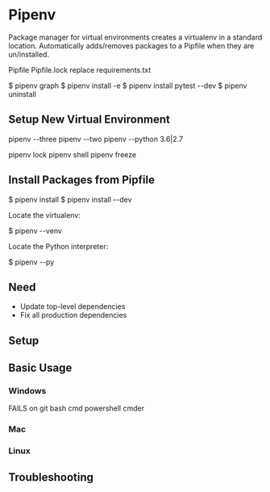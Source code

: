 # Pipenv
Package manager for virtual environments
creates a virtualenv in a standard location.
Automatically adds/removes packages to a Pipfile when they are un/installed.


Pipfile
Pipfile.lock
replace requirements.txt


$ pipenv graph
$ pipenv install -e
$ pipenv install pytest --dev
$ pipenv uninstall 


## Setup New Virtual Environment
pipenv --three
pipenv --two
pipenv --python 3.6|2.7

pipenv lock
pipenv shell
pipenv freeze

## Install Packages from Pipfile

$ pipenv install
$ pipenv install --dev


Locate the virtualenv:

$ pipenv --venv

Locate the Python interpreter:

$ pipenv --py


## Need
* Update top-level dependencies
* Fix all production dependencies

## Setup


## Basic Usage
### Windows
FAILS on git bash
cmd
powershell
cmder

### Mac

### Linux



## Troubleshooting

